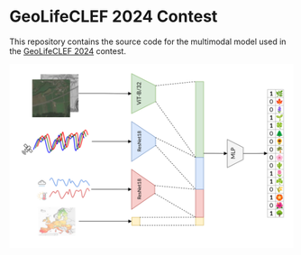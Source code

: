 # GeoLifeCLEF 2024 Contest

This repository contains the source code for the multimodal model used in the [GeoLifeCLEF 2024](https://www.kaggle.com/competitions/geolifeclef-2024) contest.

<div style="background-color: white; padding: 10px;">
  <img src="docs/photos/solution3.png" alt="Solution Overview">
</div>